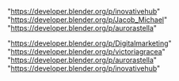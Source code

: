"https://developer.blender.org/p/inovativehub"
"https://developer.blender.org/p/Jacob_Michael"
"https://developer.blender.org/p/aurorastella"
 
"https://developer.blender.org/p/Digitalmarketing"
"https://developer.blender.org/p/victoriagracea"
"https://developer.blender.org/p/aurorastella"
"https://developer.blender.org/p/inovativehub"
 
